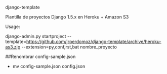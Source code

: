 django-template

Plantilla de proyectos Django 1.5.x en Heroku + Amazon S3

Usage:

django-admin.py startproject --template=https://github.com/jrperdomoz/django-template/archive/heroku-as3.zip --extension=py,conf,rst,bat nombre_proyecto


##Renombrar config-sample.json

- mv config-sample.json config.json
